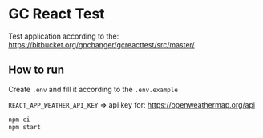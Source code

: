 # GC React Test

Test application according to the: https://bitbucket.org/gnchanger/gcreacttest/src/master/

## How to run

Create `.env` and fill it according to the `.env.example` 

`REACT_APP_WEATHER_API_KEY` => api key for: https://openweathermap.org/api

```bash
npm ci
npm start
```
